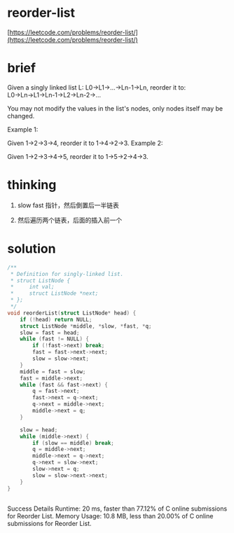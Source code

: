# reorder-list

[https://leetcode.com/problems/reorder-list/](https://leetcode.com/problems/reorder-list/)


# brief

Given a singly linked list L: L0→L1→…→Ln-1→Ln,
reorder it to: L0→Ln→L1→Ln-1→L2→Ln-2→…

You may not modify the values in the list's nodes, only nodes itself may be changed.

Example 1:

Given 1->2->3->4, reorder it to 1->4->2->3.
Example 2:

Given 1->2->3->4->5, reorder it to 1->5->2->4->3.

# thinking

1. slow fast 指针，然后倒置后一半链表

2. 然后遍历两个链表，后面的插入前一个

# solution

```c
/**
 * Definition for singly-linked list.
 * struct ListNode {
 *     int val;
 *     struct ListNode *next;
 * };
 */
void reorderList(struct ListNode* head) {
    if (!head) return NULL;
    struct ListNode *middle, *slow, *fast, *q;
    slow = fast = head;
    while (fast != NULL) {
        if (!fast->next) break;
        fast = fast->next->next;
        slow = slow->next;
    }
    middle = fast = slow;
    fast = middle->next;
    while (fast && fast->next) {
        q = fast->next;
        fast->next = q->next;
        q->next = middle->next;
        middle->next = q;
    }

    slow = head;
    while (middle->next) {
        if (slow == middle) break;
        q = middle->next;
        middle->next = q->next;
        q->next = slow->next;
        slow->next = q;
        slow = slow->next->next;
    }
}
```
##
Success
Details
Runtime: 20 ms, faster than 77.12% of C online submissions for Reorder List.
Memory Usage: 10.8 MB, less than 20.00% of C online submissions for Reorder List.
